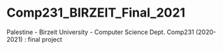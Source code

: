 # Comp231_BIRZEIT_Final_2021
Palestine - Birzeit University - Computer Science Dept. Comp231 (2020-2021) : final project
